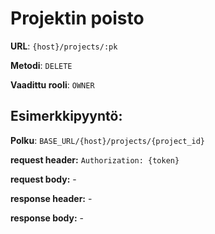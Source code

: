 # Projektin poisto

**URL**: `{host}/projects/:pk`

**Metodi**: `DELETE`

**Vaadittu rooli**: `OWNER`

## Esimerkkipyyntö:

**Polku**: `BASE_URL/{host}/projects/{project_id}`

**request header:** `Authorization: {token}`

**request body:** -

**response header:** -

**response body:** -

